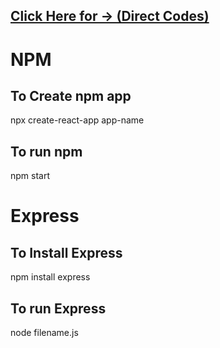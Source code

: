 ## [Click Here for -> (Direct Codes)](https://github.com/CSE-Helper/fsd-lab/tree/main/Codes)

# NPM
## To Create npm app
npx create-react-app app-name
## To run npm
npm start

# Express
## To Install Express
npm install express
## To run Express
node filename.js
